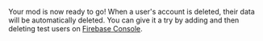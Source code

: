 Your mod is now ready to go! When a user's account is deleted, their data will be automatically deleted.
You can give it a try by adding and then deleting test users on [Firebase Console](https://console.firebase.google.com/project/${param:PROJECT_ID}/authentication/users).
